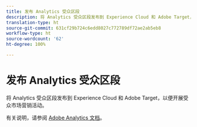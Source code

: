 ```yaml
---
title: 发布 Analytics 受众区段
description: 将 Analytics 受众区段发布到 Experience Cloud 和 Adobe Target，以便开展受众市场营销活动。
translation-type: ht
source-git-commit: 631cf29b724c6edd8027c772789df72ae2ab5eb8
workflow-type: ht
source-wordcount: '62'
ht-degree: 100%

---
```



# 发布 Analytics 受众区段

将 Analytics 受众区段发布到 Experience Cloud 和 Adobe Target，以便开展受众市场营销活动。

有关说明，请参阅 [Adobe Analytics 文档](https://docs.adobe.com/content/help/zh-Hans/analytics/components/segmentation/segmentation-workflow/seg-publish.html)。
